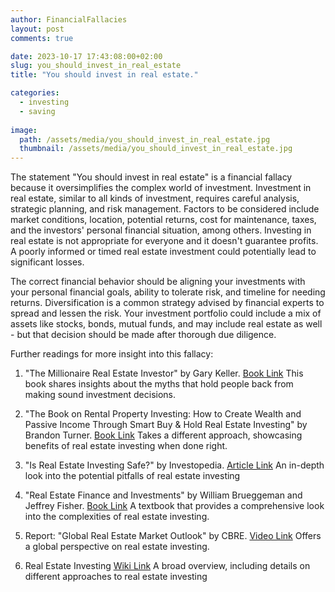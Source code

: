 ```yaml
---
author: FinancialFallacies
layout: post
comments: true

date: 2023-10-17 17:43:08:00+02:00  
slug: you_should_invest_in_real_estate
title: "You should invest in real estate."

categories:
  - investing
  - saving
  
image:
  path: /assets/media/you_should_invest_in_real_estate.jpg
  thumbnail: /assets/media/you_should_invest_in_real_estate.jpg
---
```


The statement "You should invest in real estate" is a financial fallacy because it oversimplifies the complex world of investment. Investment in real estate, similar to all kinds of investment, requires careful analysis, strategic planning, and risk management. Factors to be considered include market conditions, location, potential returns, cost for maintenance, taxes, and the investors' personal financial situation, among others. Investing in real estate is not appropriate for everyone and it doesn't guarantee profits. A poorly informed or timed real estate investment could potentially lead to significant losses. 

The correct financial behavior should be aligning your investments with your personal financial goals, ability to tolerate risk, and timeline for needing returns. Diversification is a common strategy advised by financial experts to spread and lessen the risk. Your investment portfolio could include a mix of assets like stocks, bonds, mutual funds, and may include real estate as well - but that decision should be made after thorough due diligence.

Further readings for more insight into this fallacy:

1. "The Millionaire Real Estate Investor" by Gary Keller. [Book Link](https://www.amazon.com/Millionaire-Real-Estate-Investor/dp/0071446370/ref=nosim?tag=financialfall-20)
This book shares insights about the myths that hold people back from making sound investment decisions.
   
2. "The Book on Rental Property Investing: How to Create Wealth and Passive Income Through Smart Buy & Hold Real Estate Investing" by Brandon Turner. [Book Link](https://www.amazon.com/Book-Rental-Property-Investing-Passive/dp/B0195LQU2G/ref=nosim?tag=financialfall-20)
Takes a different approach, showcasing benefits of real estate investing when done right.
   
3. "Is Real Estate Investing Safe?" by Investopedia. [Article Link](https://www.investopedia.com/articles/investing/122415/why-real-estate-risky-investment.asp)
An in-depth look into the potential pitfalls of real estate investing
   
4. "Real Estate Finance and Investments" by William Brueggeman and Jeffrey Fisher. [Book Link](https://www.amazon.com/Estate-Finance-Investments-McGraw-Hill-Insurance/dp/0073377333/ref=nosim?tag=financialfall-20)
A textbook that provides a comprehensive look into the complexities of real estate investing.
   
5. Report: "Global Real Estate Market Outlook" by CBRE. [Video Link](https://www.cbre.com/insights/books/midyear-global-real-estate-market-outlook-2023)
Offers a global perspective on real estate investing.
   
6. Real Estate Investing [Wiki Link](https://en.wikipedia.org/wiki/Real_estate_mortgage_investment_conduit)
A broad overview, including details on different approaches to real estate investing


